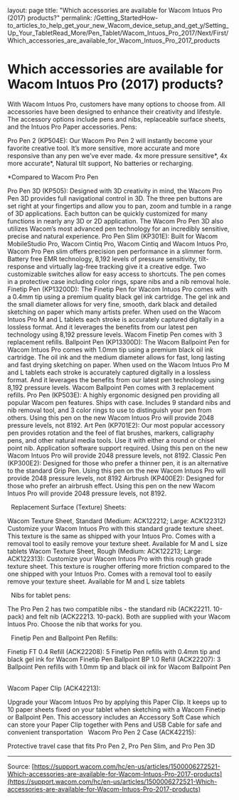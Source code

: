 layout: page
title: "Which accessories are available for Wacom Intuos Pro (2017) products?"
permalink: /Getting_StartedHow-to_articles_to_help_get_your_new_Wacom_device_setup_and_get_y/Setting_Up_Your_TabletRead_More/Pen_Tablet/Wacom_Intuos_Pro_2017/Next/First/Which_accessories_are_available_for_Wacom_Intuos_Pro_2017_products

# Which accessories are available for Wacom Intuos Pro (2017) products?

With Wacom Intuos Pro, customers have many options to choose from. All accessories have been designed to enhance their creativity and lifestyle. The accessory options include pens and nibs, replaceable surface sheets, and the Intuos Pro Paper accessories.
Pens:

Pro Pen 2 (KP504E): Our Wacom Pro Pen 2 will instantly become your favorite creative tool. It’s more sensitive, more accurate and more responsive than any pen we’ve ever made. 4x more pressure sensitive*, 4x more accurate*, Natural tilt support, No batteries or recharging.

*Compared to Wacom Pro Pen


Pro Pen 3D (KP505): Designed with 3D creativity in mind, the Wacom Pro Pen 3D provides full navigational control in 3D. The three pen buttons are set right at your fingertips and allow you to pan, zoom and tumble in a range of 3D applications. Each button can be quickly customized for many functions in nearly any 3D or 2D application. The Wacom Pro Pen 3D also utilizes Wacom’s most advanced pen technology for an incredibly sensitive, precise and natural experience.
Pro Pen Slim (KP301E): Built for Wacom MobileStudio Pro, Wacom Cintiq Pro, Wacom Cintiq and Wacom Intuos Pro, Wacom Pro Pen slim offers precision pen performance in a slimmer form. Battery free EMR technology, 8,192 levels of pressure sensitivity, tilt-response and virtually lag-free tracking give it a creative edge. Two customizable switches allow for easy access to shortcuts. The pen comes in a protective case including color rings, spare nibs and a nib removal hole.
Finetip Pen (KP13200D): The Finetip Pen for Wacom Intuos Pro comes with a 0.4mm tip using a premium quality black gel ink cartridge. The gel ink and the small diameter allows for very fine, smooth, dark black and detailed sketching on paper which many artists prefer. When used on the Wacom Intuos Pro M and L tablets each stroke is accurately captured digitally in a lossless format. And it leverages the benefits from our latest pen technology using 8,192 pressure levels. Wacom Finetip Pen comes with 3 replacement refills.
Ballpoint Pen (KP13300D): The Wacom Ballpoint Pen for Wacom Intuos Pro comes with 1.0mm tip using a premium black oil ink cartridge. The oil ink and the medium diameter allows for fast, long lasting and fast drying sketching on paper. When used on the Wacom Intuos Pro M and L tablets each stroke is accurately captured digitally in a lossless format. And it leverages the benefits from our latest pen technology using 8,192 pressure levels. Wacom Ballpoint Pen comes with 3 replacement refills.
Pro Pen (KP503E): A highly ergonomic designed pen providing all popular Wacom pen features. Ships with case. Includes 9 standard nibs and nib removal tool, and 3 color rings to use to distinguish your pen from others. Using this pen on the new Wacom Intuos Pro will provide 2048 pressure levels, not 8192.
Art Pen (KP701E2): Our most popular accessory pen provides rotation and the feel of flat brushes, markers, calligraphy pens, and other natural media tools. Use it with either a round or chisel point nib. Application software support required. Using this pen on the new Wacom Intuos Pro will provide 2048 pressure levels, not 8192.
Classic Pen (KP300E2): Designed for those who prefer a thinner pen, it is an alternative to the standard Grip Pen. Using this pen on the new Wacom Intuos Pro will provide 2048 pressure levels, not 8192
Airbrush (KP400E2): Designed for those who prefer an airbrush effect. Using this pen on the new Wacom Intuos Pro will provide 2048 pressure levels, not 8192.

 
Replacement Surface (Texture) Sheets:

Wacom Texture Sheet, Standard (Medium: ACK122212; Large: ACK122312) Customize your Wacom Intuos Pro with this standard grade texture sheet. This texture is the same as shipped with your Intuos Pro. Comes with a removal tool to easily remove your texture sheet. Available for M and L size tablets
Wacom Texture Sheet, Rough (Medium: ACK122213; Large: ACK122313): Customize your Wacom Intuos Pro with this rough grade texture sheet. This texture is rougher offering more friction compared to the one shipped with your Intuos Pro. Comes with a removal tool to easily remove your texture sheet. Available for M and L size tablets

 
Nibs for tablet pens:

The Pro Pen 2 has two compatible nibs - the standard nib (ACK22211. 10-pack) and felt nib (ACK22213. 10-pack). Both are supplied with your Wacom Intuos Pro. Choose the nib that works for you.

 
Finetip Pen and Ballpoint Pen Refills:

Finetip FT 0.4 Refill (ACK22208): 5 Finetip Pen refills with 0.4mm tip and black gel ink for Wacom Finetip Pen
Ballpoint BP 1.0 Refill (ACK22207): 3 Ballpoint Pen refills with 1.0mm tip and black oil ink for Wacom Ballpoint Pen
 

Wacom Paper Clip (ACK42213):


Upgrade your Wacom Intuos Pro by applying this Paper Clip. It keeps up to 10 paper sheets fixed on your tablet when sketching with a Wacom Finetip or Ballpoint Pen. This accessory includes an Accessory Soft Case which can store your Paper Clip together with Pens and USB Cable for safe and convenient transportation
 
Wacom Pro Pen 2 Case (ACK42215):


Protective travel case that fits Pro Pen 2, Pro Pen Slim, and Pro Pen 3D

---
Source: [https://support.wacom.com/hc/en-us/articles/1500006272521-Which-accessories-are-available-for-Wacom-Intuos-Pro-2017-products](https://support.wacom.com/hc/en-us/articles/1500006272521-Which-accessories-are-available-for-Wacom-Intuos-Pro-2017-products)
